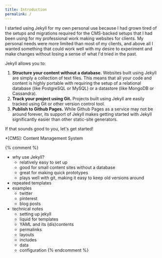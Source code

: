 ```yaml
---
title: Introduction
permalink: /
---
```


I started using Jekyll for my own personal use because I had grown tired of the setups and migrations required for the CMS-backed setups that I had been using for my professional work making websites for clients. My personal needs were more limited than most of my clients, and above all I wanted something that could work well with my desire to experiment and make changes without losing a sense of what I'd tried in the past.

Jekyll allows you to:

1. **Structure your content without a database.** Websites built using Jekyll are simply a collection of text files. This means that all your code and content is highly portable with requiring the setup of a relational database (like PostgreSQL or MySQL) or a datastore (like MongoDB or Cassandra).
2. **Track your project using Git.** Projects built using Jekyll are easily tracked using Git or other version control tool.
3. **Publish to Github Pages.** While Github Pages as a service may not be around forever, its support of Jekyll makes getting started with Jekyll significantly easier than other static-site generators.

If that sounds good to you, let's get started!


*[CMS]: Content Management System

{% comment %}
* why use Jekyll?
  * relatively easy to set up
  * good for small content sites without a database
  * great for making quick prototypes
  * plays well with git, making it easy to keep old versions around
* repeated templates
* examples
  * twitter
  * pinterest
  * blog posts
* technical notes
  * setting up jekyll
  * liquid for templates
  * YAML and its (dis)contents
  * permalinks
  * layouts
  * includes
  * data
  * configuration
{% endcomment %}